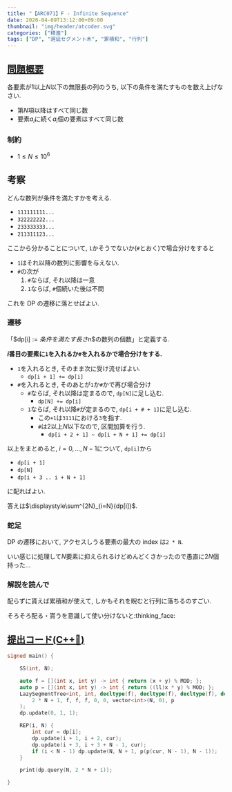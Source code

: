 ```yaml
---
title: "【ARC071】F - Infinite Sequence"
date: 2020-04-09T13:12:00+09:00
thumbnail: "img/header/atcoder.svg"
categories: ["精進"]
tags: ["DP", "遅延セグメント木", "累積和", "行列"]
---
```


## [問題概要](https://atcoder.jp/contests/arc071/tasks/arc071_d)

各要素が$1$以上$N$以下の無限長の列のうち, 以下の条件を満たすものを数え上げなさい.

- 第$N$項以降はすべて同じ数
- 要素$a_i$に続く$a_i$個の要素はすべて同じ数

### 制約

- $1 \leq N \leq 10^6$

## 考察

どんな数列が条件を満たすかを考える.

- `111111111...`
- `322222222...`
- `233333333...`
- `211311123...`

ここから分かることについて, `1`かそうでないか(`#`とおく)で場合分けをすると

- `1`はそれ以降の数列に影響を与えない.
- `#`の次が
  1. `#`ならば, それ以降は一意
  1. `1`ならば, `#`個続いた後は不問

これを DP の遷移に落とせばよい.

### 遷移

「$dp[i] := $条件を満たす長さ$n$の数列の個数」と定義する.

**$i$番目の要素に`1`を入れるか`#`を入れるかで場合分けをする.**

- `1`を入れるとき, そのまま次に受け流せばよい.
  - `dp[i + 1] += dp[i]`
- `#`を入れるとき, そのあとが`1`か`#`かで再び場合分け
  - `#`ならば, それ以降は定まるので, `dp[N]`に足し込む.
    - `dp[N] += dp[i]`
  - `1`ならば, それ以降`#`が定まるので, `dp[i + # + 1]`に足し込む.
    - この`+1`は`3111`における`3`を指す.
    - `#`は$2$以上$N$以下なので, 区間加算を行う.
      - `dp[i + 2 + 1] ~ dp[i + N + 1] += dp[i]`

以上をまとめると, $i = 0, \ldots, N - 1$について, `dp[i]`から

- `dp[i + 1]`
- `dp[N]`
- `dp[i + 3 .. i + N + 1]`

に配ればよい.

答えは$\displaystyle\sum^{2N}_{i=N}{dp[i]}$.

### 蛇足

DP の遷移において, アクセスしうる要素の最大の index は`2 * N`.

いい感じに処理して$N$要素に抑えられるけどめんどくさかったので愚直に$2N$個持った...

### 解説を読んで

配らずに貰えば累積和が使えて, しかもそれを睨むと行列に落ちるのすごい.

そろそろ配る・貰うを意識して使い分けないと:thinking_face:

## [提出コード(C++:high_brightness:)](https://atcoder.jp/contests/arc071/submissions/11651184)

```cpp
signed main() {

    SS(int, N);

    auto f = [](int x, int y) -> int { return (x + y) % MOD; };
    auto p = [](int x, int y) -> int { return ((ll)x * y) % MOD; };
    LazySegmentTree<int, int, decltype(f), decltype(f), decltype(f), decltype(p)> dp(
        2 * N + 1, f, f, f, 0, 0, vector<int>(N, 0), p
    );
    dp.update(0, 1, 1);

    REP(i, N) {
        int cur = dp[i];
        dp.update(i + 1, i + 2, cur);                                       // 1 x 1
        dp.update(i + 3, i + 3 + N - 1, cur);                               // (1以外) x 1
        if (i < N - 1) dp.update(N, N + 1, p(p(cur, N - 1), N - 1));        // (1以外) x (1以外)
    }

    print(dp.query(N, 2 * N + 1));

}
```
